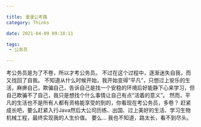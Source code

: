 ```yaml
---

title: 漫漫公考路
category: Thinks

date: 2021-04-09 09:18:11

tags: 
 - 公务员

---
```


考公务员是为了不卷，所以才考公务员。
不过在这个过程中，逐渐迷失自我，而又找回了自我。
不知道从什么时候开始，我开始变得“平凡”，只想过上安乐的生活，麻痹自己，欺骗自己，告诉自己是找一个安稳的环境后好能静下心来学习，但自己欺骗不了自己，我只是想找个什么事情让自己有点“活着的意义”。
然而，平凡的生活也不是所有人都有资格能享受的到的，你看现在考公务员，多卷？
赶紧成长吧，要么赶紧入行Java然后大公司历练、出国、过上美好的生活、学习生物机械工程，最终实现我的人生价值。
要么…
我也不知道，路太长，看不到尽头。